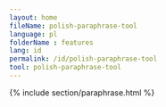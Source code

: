 ```yaml
---
layout: home
fileName: polish-paraphrase-tool
language: pl
folderName : features
lang: id
permalink: /id/polish-paraphrase-tool
tool: polish-paraphrase-tool
---
```

{% include section/paraphrase.html %}
